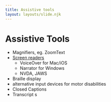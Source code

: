 ```yaml
---
title: Assistive tools
layout: layouts/slide.njk
---
```


# Assistive Tools

- Magnifiers, eg. ZoomText
- [Screen readers](https://dequeuniversity.com/screenreaders/)
  - VoiceOver for Mac/iOS
  - Narrator for Windows
  - NVDA, JAWS
- Braille display
- alternative input devices for motor disabilities
- Closed Captions
- Transcript
s
